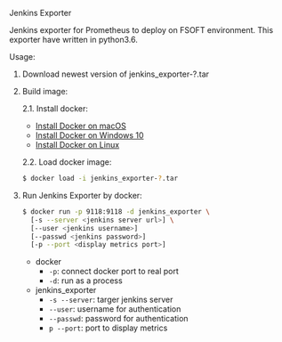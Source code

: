 Jenkins Exporter

Jenkins exporter for Prometheus to deploy on FSOFT environment.
This exporter have written in python3.6.

Usage:

1. Download newest version of jenkins_exporter-?.tar
2. Build image:
   
   2.1. Install docker:
      - [Install Docker on macOS](https://runnable.com/docker/install-docker-on-macos)
      - [Install Docker on Windows 10](https://runnable.com/docker/install-docker-on-windows-10)
      - [Install Docker on Linux](https://runnable.com/docker/install-docker-on-linux)

   2.2. Load docker image:
      ```sh
      $ docker load -i jenkins_exporter-?.tar
      ```
3. Run Jenkins Exporter by docker:
   ```sh
   $ docker run -p 9118:9118 -d jenkins_exporter \
     [-s --server <jenkins server url>] \
     [--user <jenkins username>]
     [--passwd <jenkins password>]
     [-p --port <display metrics port>]
   ```

   - docker
      - `-p`: connect docker port to real port
      - `-d`: run as a process
   - jenkins_exporter
      - `-s --server`: targer jenkins server
      - `--user`: username for authentication
      - `--passwd`: password for authentication
      - `p --port`: port to display metrics